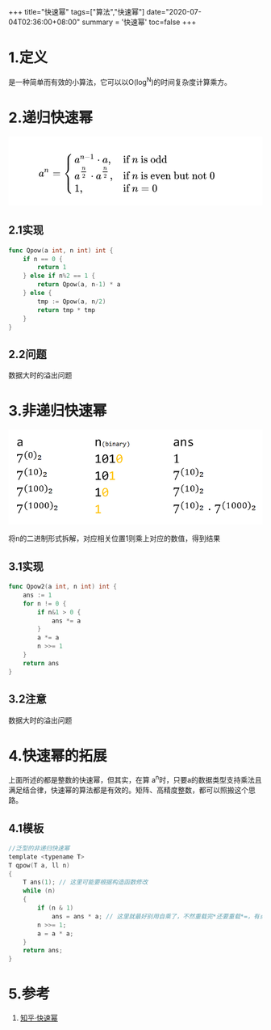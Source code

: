 +++
title="快速幂"
tags=["算法","快速幂"]
date="2020-07-04T02:36:00+08:00"
summary = '快速幂'
toc=false
+++

1.定义
======

是一种简单而有效的小算法，它可以以O(log<sup>N</sup>)的时间复杂度计算乘方。

2.递归快速幂
============

![递归公式](img_0.png)

2.1实现
-------

```go
func Qpow(a int, n int) int {
	if n == 0 {
		return 1
	} else if n%2 == 1 {
		return Qpow(a, n-1) * a
	} else {
		tmp := Qpow(a, n/2)
		return tmp * tmp
	}
}
```

2.2问题
-------

数据大时的溢出问题

3.非递归快速幂
==============

![示例](img_1.png)

将n的二进制形式拆解，对应相关位置1则乘上对应的数值，得到结果

3.1实现
-------

```go
func Qpow2(a int, n int) int {
	ans := 1
	for n != 0 {
		if n&1 > 0 {
			ans *= a
		}
		a *= a
		n >>= 1
	}
	return ans
}

```

3.2注意
-------

数据大时的溢出问题

4.快速幂的拓展
==============

上面所述的都是整数的快速幂，但其实，在算 a<sup>n</sup>时，只要a的数据类型支持乘法且满足结合律，快速幂的算法都是有效的。矩阵、高精度整数，都可以照搬这个思路。

4.1模板
-------

```c
//泛型的非递归快速幂
template <typename T>
T qpow(T a, ll n)
{
    T ans(1); // 这里可能要根据构造函数修改
    while (n)
    {
        if (n & 1)
            ans = ans * a; // 这里就最好别用自乘了，不然重载完*还要重载*=，有点麻烦。
        n >>= 1;
        a = a * a;
    }
    return ans;
}
```

5.参考
======

1.	[知乎·快速幂](https://zhuanlan.zhihu.com/p/95902286)

